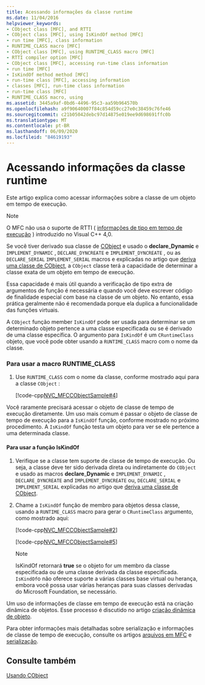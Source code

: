 ```yaml
---
title: Acessando informações da classe runtime
ms.date: 11/04/2016
helpviewer_keywords:
- CObject class [MFC], and RTTI
- CObject class [MFC], using IsKindOf method [MFC]
- run time [MFC], class information
- RUNTIME_CLASS macro [MFC]
- CObject class [MFC], using RUNTIME_CLASS macro [MFC]
- RTTI compiler option [MFC]
- CObject class [MFC], accessing run-time class information
- run time [MFC]
- IsKindOf method method [MFC]
- run-time class [MFC], accessing information
- classes [MFC], run-time class information
- run-time class [MFC]
- RUNTIME_CLASS macro, using
ms.assetid: 3445a9af-0bd6-4496-95c3-aa59b964570b
ms.openlocfilehash: a9f90640007f84c854d59cc27e0c38459c76fe46
ms.sourcegitcommit: c21b05042debc97d14875e019ee9d698691ffc0b
ms.translationtype: MT
ms.contentlocale: pt-BR
ms.lasthandoff: 06/09/2020
ms.locfileid: "84619193"
---
```

# <a name="accessing-run-time-class-information"></a>Acessando informações da classe runtime

Este artigo explica como acessar informações sobre a classe de um objeto em tempo de execução.

> [!NOTE]
> O MFC não usa o suporte de RTTI ( [informações de tipo em tempo de execução](../cpp/run-time-type-information.md) ) introduzido no Visual C++ 4,0.

Se você tiver derivado sua classe de [CObject](reference/cobject-class.md) e usado o **declare**_**Dynamic** e `IMPLEMENT_DYNAMIC` , `DECLARE_DYNCREATE` e `IMPLEMENT_DYNCREATE` , ou as `DECLARE_SERIAL` `IMPLEMENT_SERIAL` macros e explicadas no artigo que [deriva uma classe de CObject](deriving-a-class-from-cobject.md), a `CObject` classe terá a capacidade de determinar a classe exata de um objeto em tempo de execução.

Essa capacidade é mais útil quando a verificação de tipo extra de argumentos de função é necessária e quando você deve escrever código de finalidade especial com base na classe de um objeto. No entanto, essa prática geralmente não é recomendada porque ela duplica a funcionalidade das funções virtuais.

A `CObject` função member `IsKindOf` pode ser usada para determinar se um determinado objeto pertence a uma classe especificada ou se é derivado de uma classe específica. O argumento para `IsKindOf` é um `CRuntimeClass` objeto, que você pode obter usando a `RUNTIME_CLASS` macro com o nome da classe.

### <a name="to-use-the-runtime_class-macro"></a>Para usar a macro RUNTIME_CLASS

1. Use `RUNTIME_CLASS` com o nome da classe, conforme mostrado aqui para a classe `CObject` :

   [!code-cpp[NVC_MFCCObjectSample#4](codesnippet/cpp/accessing-run-time-class-information_1.cpp)]

Você raramente precisará acessar o objeto de classe de tempo de execução diretamente. Um uso mais comum é passar o objeto de classe de tempo de execução para a `IsKindOf` função, conforme mostrado no próximo procedimento. A `IsKindOf` função testa um objeto para ver se ele pertence a uma determinada classe.

#### <a name="to-use-the-iskindof-function"></a>Para usar a função IsKindOf

1. Verifique se a classe tem suporte de classe de tempo de execução. Ou seja, a classe deve ter sido derivada direta ou indiretamente do `CObject` e usado as macros **declare**_**Dynamic** e `IMPLEMENT_DYNAMIC` , `DECLARE_DYNCREATE` and `IMPLEMENT_DYNCREATE` ou, `DECLARE_SERIAL` e `IMPLEMENT_SERIAL` explicadas no artigo que [deriva uma classe de CObject](deriving-a-class-from-cobject.md).

1. Chame a `IsKindOf` função de membro para objetos dessa classe, usando a `RUNTIME_CLASS` macro para gerar o `CRuntimeClass` argumento, como mostrado aqui:

   [!code-cpp[NVC_MFCCObjectSample#2](codesnippet/cpp/accessing-run-time-class-information_2.h)]

   [!code-cpp[NVC_MFCCObjectSample#5](codesnippet/cpp/accessing-run-time-class-information_3.cpp)]

    > [!NOTE]
    >  IsKindOf retornará **true** se o objeto for um membro da classe especificada ou de uma classe derivada da classe especificada. `IsKindOf`o não oferece suporte a várias classes base virtual ou herança, embora você possa usar várias heranças para suas classes derivadas do Microsoft Foundation, se necessário.

Um uso de informações de classe em tempo de execução está na criação dinâmica de objetos. Esse processo é discutido no artigo [criação dinâmica de objeto](dynamic-object-creation.md).

Para obter informações mais detalhadas sobre serialização e informações de classe de tempo de execução, consulte os artigos [arquivos em MFC](files-in-mfc.md) e [serialização](serialization-in-mfc.md).

## <a name="see-also"></a>Consulte também

[Usando CObject](using-cobject.md)
